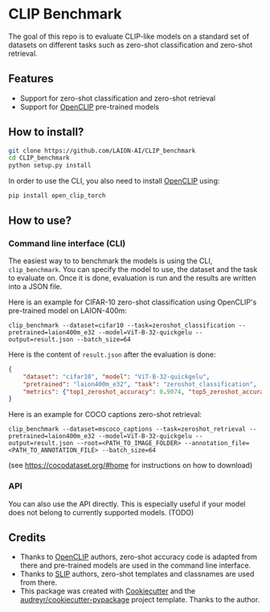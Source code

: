 # CLIP Benchmark


The goal of this repo is to evaluate CLIP-like models on a standard set
of datasets on different tasks such as zero-shot classification and zero-shot
retrieval.

## Features

* Support for zero-shot classification and zero-shot retrieval
* Support for [OpenCLIP](https://github.com/mlfoundations/open_clip) pre-trained models

## How to install?

```bash
git clone https://github.com/LAION-AI/CLIP_benchmark
cd CLIP_benchmark
python setup.py install
```

In order to use the CLI, you also need to install [OpenCLIP](https://github.com/mlfoundations/open_clip) using:

`pip install open_clip_torch`

## How to use?

### Command line interface (CLI)

The easiest way to to benchmark the models is using the CLI, `clip_benchmark`.
You can specify the model to use, the dataset and the task to evaluate on. Once it is done, evaluation is run and
the results are written into a JSON file.

 Here is an example for CIFAR-10 zero-shot classification using OpenCLIP's pre-trained model on LAION-400m:

 `clip_benchmark --dataset=cifar10 --task=zeroshot_classification --pretrained=laion400m_e32 --model=ViT-B-32-quickgelu --output=result.json --batch_size=64`

Here is the content of `result.json` after the evaluation is done:

```json
{
    "dataset": "cifar10", "model": "ViT-B-32-quickgelu", 
    "pretrained": "laion400m_e32", "task": "zeroshot_classification",
    "metrics": {"top1_zeroshot_accuracy": 0.9074, "top5_zeroshot_accuracy": 0.998}
}
```

 Here is an example for COCO captions zero-shot retrieval:

 `clip_benchmark --dataset=mscoco_captions --task=zeroshot_retrieval --pretrained=laion400m_e32 --model=ViT-B-32-quickgelu --output=result.json --root=<PATH_TO_IMAGE_FOLDER> --annotation_file=<PATH_TO_ANNOTATION_FILE> --batch_size=64` 
 
 (see <https://cocodataset.org/#home> for instructions on how to download)

### API

You can also use the API directly. This is especially useful if your model
does not belong to currently supported models.
(TODO)

## Credits

- Thanks to [OpenCLIP](https://github.com/mlfoundations/open_clip) authors, zero-shot accuracy code is adapted from there and pre-trained models are used in the command line interface.
- Thanks to [SLIP](https://github.com/facebookresearch/SLIP) authors, zero-shot templates and classnames are used from there.
- This package was created with [Cookiecutter]( https://github.com/audreyr/cookiecutter) and the [audreyr/cookiecutter-pypackage](https://github.com/audreyr/cookiecutter-pypackage) project template. Thanks to the author.
